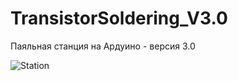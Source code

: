 # TransistorSoldering_V3.0
Паяльная станция на Ардуино - версия 3.0

![Station](https://github.com/MrTransistorsChannel/TransistorSoldering_V3.0/raw/master/Station.png)
